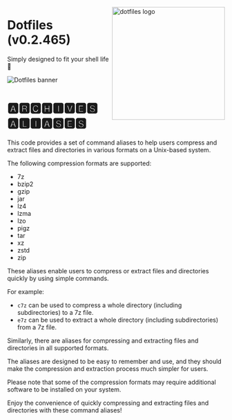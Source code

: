 <!-- markdownlint-disable MD033 MD041 -->

<img src="https://kura.pro/dotfiles/v2/images/logos/dotfiles.svg"
alt="dotfiles logo" width="261" align="right" />

<!-- markdownlint-enable MD033 MD041 -->

# Dotfiles (v0.2.465)

Simply designed to fit your shell life 🐚

![Dotfiles banner][banner]

# 🅰🆁🅲🅷🅸🆅🅴🆂 🅰🅻🅸🅰🆂🅴🆂

This code provides a set of command aliases to help users compress and
extract files and directories in various formats on a Unix-based system.

The following compression formats are supported:

- 7z
- bzip2
- gzip
- jar
- lz4
- lzma
- lzo
- pigz
- tar
- xz
- zstd
- zip

These aliases enable users to compress or extract files and directories
quickly by using simple commands.

For example:

- `c7z` can be used to compress a whole directory (including
  subdirectories) to a 7z file.
- `e7z` can be used to extract a whole directory (including
  subdirectories) from a 7z file.

Similarly, there are aliases for compressing and extracting files and
directories in all supported formats.

The aliases are designed to be easy to remember and use, and they should
make the compression and extraction process much simpler for users.

Please note that some of the compression formats may require additional
software to be installed on your system.

Enjoy the convenience of quickly compressing and extracting files and
directories with these command aliases!

[banner]: https://kura.pro/dotfiles/v2/images/titles/title-dotfiles.svg
